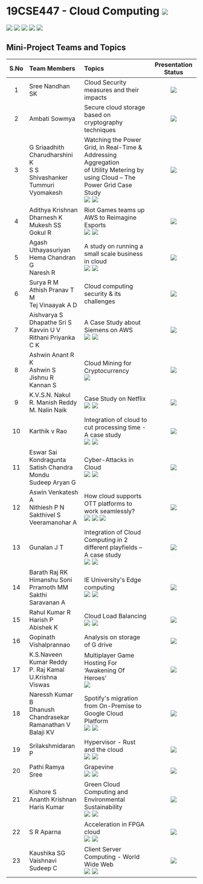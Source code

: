# 19CSE447 - Cloud Computing ![](https://img.shields.io/badge/-Live-brightgreen)
![](https://img.shields.io/badge/Batch-19EEE-lightgreen) ![](https://img.shields.io/badge/Batch-19ELC-lightgreen) ![](https://img.shields.io/badge/UG-blue) ![](https://img.shields.io/badge/Subject-Cloud-blue) ![](https://img.shields.io/badge/Subject-Elective-purple)

## Mini-Project Teams and Topics

| S.No | Team Members	| Topics | Presentation Status |
|:----:|:-------------|:-------|:-----------:| 
|   1  | 	Sree Nandhan SK | Cloud Security measures and their impacts | ![](https://img.shields.io/badge/-Incomplete-darkred) |
|   2	 |  Ambati Sowmya   |	Secure cloud storage based on cryptography techniques | ![](https://img.shields.io/badge/-Incomplete-darkred) |
|   3	 |  G Sriaadhith <br/> Charudharshini K  <br/> S S Shivashanker <br/> Tummuri Vyomakesh <br/> | Watching the Power Grid, in Real-Time & Addressing Aggregation <br/> of Utility Metering by using Cloud – The Power Grid Case Study <br/> [![](https://img.shields.io/badge/-Presentation-darkgreen)](Assets/Case_Study/Smart_Metering.pdf) ![](https://img.shields.io/badge/-Marked-purple) | ![](https://img.shields.io/badge/-Completed-brightgreen) |
|   4	 |  Adithya Krishnan <br/> Dharnesh K <br/> Mukesh SS <br/> Gokul R | Riot Games teams up AWS to Reimagine Esports <br/> [![](https://img.shields.io/badge/-Presentation-darkgreen)](Assets/Case_Study/Riot_Games_teams_up_with_AWS_to_Reimagine_Esports.pdf) ![](https://img.shields.io/badge/-Marked-purple) | ![](https://img.shields.io/badge/-Completed-brightgreen) |
|   5	 |  Agash Uthayasuriyan <br/> Hema Chandran G <br/> Naresh R | A study on running a small scale business in cloud <br/> [![](https://img.shields.io/badge/-Report-darkblue)]() [![](https://img.shields.io/badge/-Presentation-darkgreen)]() | ![](https://img.shields.io/badge/-Completed-brightgreen) |
|   6  |	Surya R M <br/> Athish Pranav T M <br/> Tej Vinaayak A D | Cloud computing security & its challenges  | ![](https://img.shields.io/badge/-Completed-brightgreen) |
|   7	 |  Aishvarya S <br/> Dhapathe Sri S <br/> Kavvin U V <br/> Rithani Priyanka C K | 	A Case Study about Siemens on AWS <br/> [![](https://img.shields.io/badge/-Report-darkblue)]() [![](https://img.shields.io/badge/-Presentation-darkgreen)]()  | ![](https://img.shields.io/badge/-Completed-brightgreen) |
|   8  |	Ashwin Anant R K <br/> Ashwin S <br/> Jishnu R <br/> Kannan S | Cloud Mining for Cryptocurrency <br/> [![](https://img.shields.io/badge/-Presentation-darkgreen)](Assets/Case_Study/Cloud_Mining_for_Cryptocurrency.pdf) | ![](https://img.shields.io/badge/-Completed-brightgreen) |
|   9	 |  K.V.S.N. Nakul <br/> R. Manish Reddy <br/> M. Nalin Naik  | 	Case Study on Netflix <br/> [![](https://img.shields.io/badge/-Report-darkblue)]() [![](https://img.shields.io/badge/-Presentation-darkgreen)]() |  ![](https://img.shields.io/badge/-Completed-brightgreen) |
|   10 |	Karthik v Rao | Integration of cloud to cut processing time - A case study <br/> [![](https://img.shields.io/badge/-Report-darkblue)]() [![](https://img.shields.io/badge/-Presentation-darkgreen)]()  | ![](https://img.shields.io/badge/-Completed-brightgreen) | 
|   11 |	Eswar Sai Kondragunta <br/> Satish Chandra Mondu <br/> Sudeep Aryan G  | Cyber-Attacks in Cloud <br/> [![](https://img.shields.io/badge/-Report-darkblue)]() [![](https://img.shields.io/badge/-Presentation-darkgreen)]()  | ![](https://img.shields.io/badge/-Completed-brightgreen) |
|   12 |	Aswin Venkatesh A <br/> Nithiesh P N <br/> Sakthivel S <br/> Veeramanohar A | How cloud supports OTT platforms to work seamlessly? <br/> [![](https://img.shields.io/badge/-Report-darkblue)](Assets/Case_Study/Cloud_Support_OTT_Platforms_Report.pdf) [![](https://img.shields.io/badge/-Presentation-darkgreen)](Assets/Case_Study/Cloud_Support_OTT_Platforms_Presentation.pdf) ![](https://img.shields.io/badge/-Marked-purple)  | ![](https://img.shields.io/badge/-Completed-brightgreen) |
|   13 |	Gunalan J T | Integration of Cloud Computing in 2 different playfields – A case study <br/> [![](https://img.shields.io/badge/-Report-darkblue)]() [![](https://img.shields.io/badge/-Presentation-darkgreen)]()  | ![](https://img.shields.io/badge/-Completed-brightgreen) |
|   14 |	Barath Raj RK <br/> Himanshu Soni <br/> Prramoth MM <br/> Sakthi Saravanan A | IE University's Edge computing <br/> [![](https://img.shields.io/badge/-Report-darkblue)]() [![](https://img.shields.io/badge/-Presentation-darkgreen)]()  | ![](https://img.shields.io/badge/-Completed-brightgreen) |
|   15 |	Rahul Kumar R <br/> Harish P <br/> Abishek K | Cloud Load Balancing  <br/> [![](https://img.shields.io/badge/-Report-darkblue)]() [![](https://img.shields.io/badge/-Presentation-darkgreen)]() | ![](https://img.shields.io/badge/-Completed-brightgreen) |
|   16 |	Gopinath <br/> Vishalprannao | Analysis on storage of G drive  | ![](https://img.shields.io/badge/-Completed-brightgreen) |
|   17 |	K.S.Naveen Kumar Reddy <br/> P. Raj Kamal <br/> U.Krishna Viswas | Multiplayer Game Hosting For ‘Awakening Of Heroes’ <br/> [![](https://img.shields.io/badge/-Presentation-darkgreen)](Assets/Case_Study/Awakening_of_heroes_Multiplayer_game_hosting.pdf)  |  ![](https://img.shields.io/badge/-Completed-brightgreen) |
|   18 |	Naressh Kumar B <br/> Dhanush Chandrasekar <br/> Ramanathan V <br/> Balaji KV | Spotify's migration from On-Premise to Google Cloud Platform <br/> [![](https://img.shields.io/badge/-Report-darkblue)]() [![](https://img.shields.io/badge/-Presentation-darkgreen)]() | ![](https://img.shields.io/badge/-Completed-brightgreen) |
|   19 |	Srilakshmidaran P | Hypervisor - Rust and the cloud <br/> [![](https://img.shields.io/badge/-Report-darkblue)]() [![](https://img.shields.io/badge/-Presentation-darkgreen)]()  | ![](https://img.shields.io/badge/-Completed-brightgreen) | 
|   20 |	Pathi Ramya Sree | 	Grapevine <br/> [![](https://img.shields.io/badge/-Report-darkblue)]() [![](https://img.shields.io/badge/-Presentation-darkgreen)]()  | ![](https://img.shields.io/badge/-Completed-brightgreen) |
|   21 |	Kishore S <br/> Ananth Krishnan <br/> Haris Kumar	| Green Cloud Computing and Environmental Sustainability <br/> [![](https://img.shields.io/badge/-Report-darkblue)]() [![](https://img.shields.io/badge/-Presentation-darkgreen)]()  | ![](https://img.shields.io/badge/-Completed-brightgreen) |
|   22 |	S R Aparna | Acceleration in FPGA cloud <br/> [![](https://img.shields.io/badge/-Report-darkblue)]() [![](https://img.shields.io/badge/-Presentation-darkgreen)]() | ![](https://img.shields.io/badge/-Completed-brightgreen) |
|   23 |  Kaushika SG <br/> Vaishnavi Sudeep C  | Client Server Computing - World Wide Web <br/> [![](https://img.shields.io/badge/-Report-darkblue)]() [![](https://img.shields.io/badge/-Presentation-darkgreen)]() | ![](https://img.shields.io/badge/-Completed-brightgreen) |
